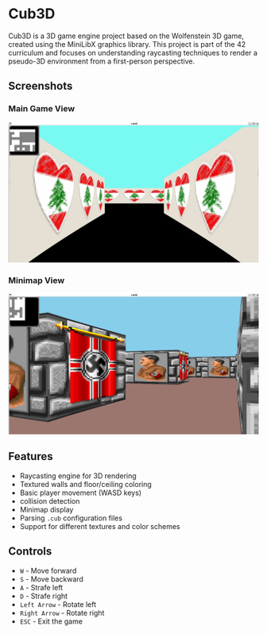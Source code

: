 # Cub3D

Cub3D is a 3D game engine project based on the Wolfenstein 3D game, created using the MiniLibX graphics library. This project is part of the 42 curriculum and focuses on understanding raycasting techniques to render a pseudo-3D environment from a first-person perspective.

## Screenshots
### Main Game View
![Game Screenshot](./screenshot1.png)

### Minimap View
![Minimap Screenshot](./screenshot2.png)

## Features
- Raycasting engine for 3D rendering
- Textured walls and floor/ceiling coloring
- Basic player movement (WASD keys) 
- collision detection
- Minimap display
- Parsing `.cub` configuration files
- Support for different textures and color schemes


## Controls
- `W` - Move forward
- `S` - Move backward
- `A` - Strafe left
- `D` - Strafe right
- `Left Arrow` - Rotate left
- `Right Arrow` - Rotate right
- `ESC` - Exit the game



